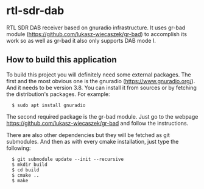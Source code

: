 # rtl-sdr-dab

RTL SDR DAB receiver based on gnuradio infrastructure.
It uses gr-bad module (https://github.com/lukasz-wiecaszek/gr-bad)
to accomplish its work so as well as gr-bad it also only supports DAB mode I.

## How to build this application

To build this project you will definitely need some external packages.
The first and the most obvious one is the gnuradio (https://www.gnuradio.org/).
And it needs to be version 3.8. You can install it from sources
or by fetching the distribution's packages. For example:
```
  $ sudo apt install gnuradio
```

The second required package is the gr-bad module. Just go to the webpage
https://github.com/lukasz-wiecaszek/gr-bad and follow the instructions.

There are also other dependencies but they will be fetched as git submodules.
And then as with every cmake installation, just type the following:

```
  $ git submodule update --init --recursive
  $ mkdir build
  $ cd build
  $ cmake ..
  $ make
```
